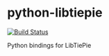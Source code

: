 # python-libtiepie
[![Build Status](https://travis-ci.org/TiePie/python-libtiepie.svg?branch=master)](https://travis-ci.org/TiePie/python-libtiepie)

Python bindings for LibTiePie
